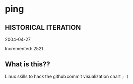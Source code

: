 # ping

## HISTORICAL ITERATION
2004-04-27

Incremented: 2521

## What is this?? 
Linux skills to hack the github commit visualization chart `;-)`
